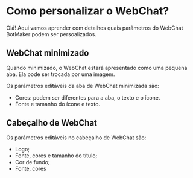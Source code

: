 # Como personalizar o WebChat?

Olá! Aqui vamos aprender com detalhes quais parâmetros do WebChat BotMaker podem ser persoalizados.

## WebChat minimizado

Quando minimizado, o WebChat estará apresentado como uma pequena aba. Ela pode ser trocada por uma imagem.

Os parâmetros editáveis da aba de WebChat minimizada são:

- Cores: podem ser diferentes para a aba, o texto e o ícone.
- Fonte e tamanho do ícone e texto.

## Cabeçalho de WebChat

Os parâmetros editáveis no cabeçalho de WebChat são:

- Logo;
- Fonte, cores e tamanho do título;
- Cor de fundo;
- Fonte, cores
<!--stackedit_data:
eyJoaXN0b3J5IjpbMTA3NTY1OTQ3OF19
-->